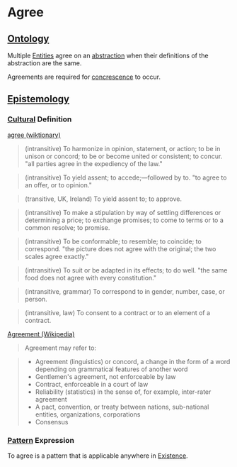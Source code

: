 # Agree

## [Ontology](./ontology.md)

Multiple [Entities](./entity.md) agree on an [abstraction](./abstraction.md) when their definitions of the abstraction are the same.

Agreements are required for [concrescence](./concrescence.md) to occur.

## [Epistemology](./epistemology.md)

### [Cultural](./culture.md) Definition

<a href="http://en.wiktionary.org/wiki/agree" target="_blank">agree (wiktionary)</a>

> (intransitive) To harmonize in opinion, statement, or action; to be in unison or concord; to be or become united or consistent; to concur. "all parties agree in the expediency of the law."

> (intransitive) To yield assent; to accede;—followed by to. "to agree to an offer, or to opinion."

> (transitive, UK, Ireland) To yield assent to; to approve.

> (intransitive) To make a stipulation by way of settling differences or determining a price; to exchange promises; to come to terms or to a common resolve; to promise.

> (intransitive) To be conformable; to resemble; to coincide; to correspond. "the picture does not agree with the original; the two scales agree exactly."

> (intransitive) To suit or be adapted in its effects; to do well. "the same food does not agree with every constitution."

> (intransitive, grammar) To correspond to in gender, number, case, or person.

> (intransitive, law) To consent to a contract or to an element of a contract.

<a href="http://en.wikipedia.org/wiki/Agreement" target="_blank">Agreement (Wikipedia)</a>

> Agreement may refer to:

> * Agreement (linguistics) or concord, a change in the form of a word depending on grammatical features of another word
> * Gentlemen's agreement, not enforceable by law
> * Contract, enforceable in a court of law
> * Reliability (statistics) in the sense of, for example, inter-rater agreement
> * A pact, convention, or treaty between nations, sub-national entities, organizations, corporations
> * Consensus

### [Pattern](./pattern.md) Expression

To agree is a pattern that is applicable anywhere in [Existence](./existence.md).
